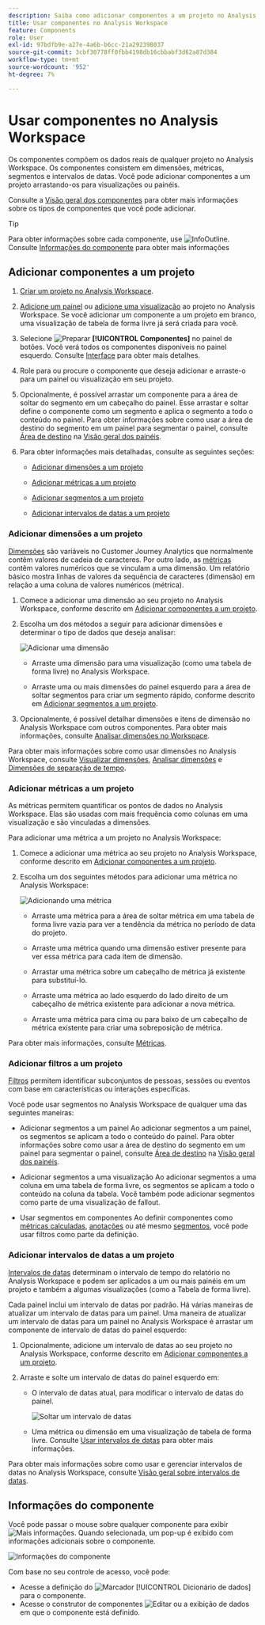 ```yaml
---
description: Saiba como adicionar componentes a um projeto no Analysis Workspace
title: Usar componentes no Analysis Workspace
feature: Components
role: User
exl-id: 97bdfb9e-a27e-4a6b-b6cc-21a292398037
source-git-commit: 3cbf30778ff0fbb4198db16cbbabf3d62a87d384
workflow-type: tm+mt
source-wordcount: '952'
ht-degree: 7%

---
```


# Usar componentes no Analysis Workspace

Os componentes compõem os dados reais de qualquer projeto no Analysis Workspace. Os componentes consistem em dimensões, métricas, segmentos e intervalos de datas. Você pode adicionar componentes a um projeto arrastando-os para visualizações ou painéis.

Consulte a [Visão geral dos componentes](/help/components/overview.md) para obter mais informações sobre os tipos de componentes que você pode adicionar.

>[!TIP]
>
>Para obter informações sobre cada componente, use ![InfoOutline](/help/assets/icons/InfoOutline.svg). Consulte [Informações do componente](#component-info) para obter mais informações

## Adicionar componentes a um projeto

1. [Criar um projeto no Analysis Workspace](/help/analysis-workspace/build-workspace-project/create-projects.md).

1. [Adicione um painel](/help/analysis-workspace/c-panels/panels.md#create-a-panel) ou [adicione uma visualização](/help/analysis-workspace/visualizations/freeform-analysis-visualizations.md#add-visualizations-to-a-panel) ao projeto no Analysis Workspace. Se você adicionar um componente a um projeto em branco, uma visualização de tabela de forma livre já será criada para você.

1. Selecione ![Preparar](/help/assets/icons/Curate.svg) **[!UICONTROL Componentes]** no painel de botões. Você verá todos os componentes disponíveis no painel esquerdo. Consulte [Interface](/help/analysis-workspace/home.md#interface) para obter mais detalhes.

1. Role para ou procure o componente que deseja adicionar e arraste-o para um painel ou visualização em seu projeto.

1. Opcionalmente, é possível arrastar um componente para a área de soltar do segmento em um cabeçalho do painel. Esse arrastar e soltar define o componente como um segmento e aplica o segmento a todo o conteúdo no painel.
Para obter informações sobre como usar a área de destino do segmento em um painel para segmentar o painel, consulte [Área de destino](/help/analysis-workspace/c-panels/panels.md#drop-zone) na [Visão geral dos painéis](/help/analysis-workspace/c-panels/panels.md).

1. Para obter informações mais detalhadas, consulte as seguintes seções:

   * [Adicionar dimensões a um projeto](#add-dimensions-to-a-project)

   * [Adicionar métricas a um projeto](#add-metrics-to-a-project)

   * [Adicionar segmentos a um projeto](#add-segments-to-a-project)

   * [Adicionar intervalos de datas a um projeto](#add-date-ranges-to-a-project)

### Adicionar dimensões a um projeto

[Dimensões](/help/components/dimensions/overview.md) são variáveis no Customer Journey Analytics que normalmente contêm valores de cadeia de caracteres. Por outro lado, as [métricas](/help/components/calc-metrics/calc-metr-overview.md) contêm valores numéricos que se vinculam a uma dimensão. Um relatório básico mostra linhas de valores da sequência de caracteres (dimensão) em relação a uma coluna de valores numéricos (métrica).

1. Comece a adicionar uma dimensão ao seu projeto no Analysis Workspace, conforme descrito em [Adicionar componentes a um projeto](#add-components-to-a-project).

1. Escolha um dos métodos a seguir para adicionar dimensões e determinar o tipo de dados que deseja analisar:

   ![Adicionar uma dimensão](/help/components/assets/add-dimension.gif)

   * Arraste uma dimensão para uma visualização (como uma tabela de forma livre) no Analysis Workspace.

   * Arraste uma ou mais dimensões do painel esquerdo para a área de soltar segmentos para criar um segmento rápido, conforme descrito em [Adicionar segmentos a um projeto](#add-filters-to-a-project).

1. Opcionalmente, é possível detalhar dimensões e itens de dimensão no Analysis Workspace com outros componentes. Para obter mais informações, consulte [Analisar dimensões no Workspace](/help/components/dimensions/t-breakdown-fa.md).

Para obter mais informações sobre como usar dimensões no Analysis Workspace, consulte [Visualizar dimensões](/help/components/dimensions/view-dimensions.md), [Analisar dimensões](/help/components/dimensions/t-breakdown-fa.md) e [Dimensões de separação de tempo](/help/components/dimensions/time-parting-dimensions.md).

### Adicionar métricas a um projeto

As métricas permitem quantificar os pontos de dados no Analysis Workspace. Elas são usadas com mais frequência como colunas em uma visualização e são vinculadas a dimensões.

Para adicionar uma métrica a um projeto no Analysis Workspace:

1. Comece a adicionar uma métrica ao seu projeto no Analysis Workspace, conforme descrito em [Adicionar componentes a um projeto](#add-components-to-a-project).



1. Escolha um dos seguintes métodos para adicionar uma métrica no Analysis Workspace:

   ![Adicionando uma métrica](/help/components/assets/add-metric.gif)

   * Arraste uma métrica para a área de soltar métrica em uma tabela de forma livre vazia para ver a tendência da métrica no período de data do projeto.

   * Arraste uma métrica quando uma dimensão estiver presente para ver essa métrica para cada item de dimensão.

   * Arrastar uma métrica sobre um cabeçalho de métrica já existente para substituí-lo.

   * Arraste uma métrica ao lado esquerdo do lado direito de um cabeçalho de métrica existente para adicionar a nova métrica.

   * Arraste uma métrica para cima ou para baixo de um cabeçalho de métrica existente para criar uma sobreposição de métrica.


Para obter mais informações, consulte [Métricas](/help/components/apply-create-metrics.md).

### Adicionar filtros a um projeto

[Filtros](/help/components/filters/filters-overview.md) permitem identificar subconjuntos de pessoas, sessões ou eventos com base em características ou interações específicas.

Você pode usar segmentos no Analysis Workspace de qualquer uma das seguintes maneiras:

* Adicionar segmentos a um painel
Ao adicionar segmentos a um painel, os segmentos se aplicam a todo o conteúdo do painel.
Para obter informações sobre como usar a área de destino do segmento em um painel para segmentar o painel, consulte [Área de destino](/help/analysis-workspace/c-panels/panels.md#drop-zone) na [Visão geral dos painéis](/help/analysis-workspace/c-panels/panels.md).

* Adicionar segmentos a uma visualização
Ao adicionar segmentos a uma coluna em uma tabela de forma livre, os segmentos se aplicam a todo o conteúdo na coluna da tabela. Você também pode adicionar segmentos como parte de uma visualização de fallout.

* Usar segmentos em componentes
Ao definir componentes como [métricas calculadas](/help/components/calc-metrics/cm-workflow/metrics-with-segments.md), [anotações](/help/components/annotations/create-annotations.md#annotation-builder) ou até mesmo [segmentos](/help/components/filters/filter-builder.md), você pode usar filtros como parte da definição.


### Adicionar intervalos de datas a um projeto

[Intervalos de datas](/help/components/date-ranges/overview.md) determinam o intervalo de tempo do relatório no Analysis Workspace e podem ser aplicados a um ou mais painéis em um projeto e também a algumas visualizações (como a Tabela de forma livre).

Cada painel inclui um intervalo de datas por padrão. Há várias maneiras de atualizar um intervalo de datas para um painel. Uma maneira de atualizar um intervalo de datas para um painel no Analysis Workspace é arrastar um componente de intervalo de datas do painel esquerdo:

1. Opcionalmente, adicione um intervalo de datas ao seu projeto no Analysis Workspace, conforme descrito em [Adicionar componentes a um projeto](#add-components-to-a-project).

1. Arraste e solte um intervalo de datas do painel esquerdo em:

   * O intervalo de datas atual, para modificar o intervalo de datas do painel.

     ![Soltar um intervalo de datas](assets/add-date-range.gif)

   * Uma métrica ou dimensão em uma visualização de tabela de forma livre. Consulte [Usar intervalos de datas](/help/components/date-ranges/overview.md#use-date-ranges) para obter mais informações.

Para obter mais informações sobre como usar e gerenciar intervalos de datas no Analysis Workspace, consulte [Visão geral sobre intervalos de datas](/help/components/date-ranges/overview.md).

## Informações do componente

Você pode passar o mouse sobre qualquer componente para exibir ![Mais informações](/help/assets/icons/InfoOutline.svg). Quando selecionada, um pop-up é exibido com informações adicionais sobre o componente.

![Informações do componente](assets/component-info.png)

Com base no seu controle de acesso, você pode:

* Acesse a definição do ![Marcador](/help/assets/icons/Bookmark.svg) [!UICONTROL Dicionário de dados] para o componente.
* Acesse o construtor de componentes ![Editar](/help/assets/icons/Edit.svg) ou a exibição de dados em que o componente está definido.
